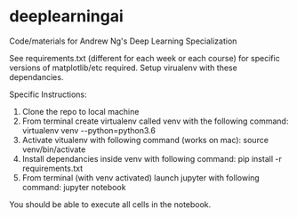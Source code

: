 # deeplearningai
Code/materials for Andrew Ng's Deep Learning Specialization

See requirements.txt (different for each week or each course) for specific versions of matplotlib/etc required. Setup virualenv with these dependancies.

Specific Instructions:

1) Clone the repo to local machine
2) From terminal create virtualenv called venv with the following command: 
    virtualenv venv --python=python3.6
3) Activate vitualenv with following command (works on mac): 
    source venv/bin/activate
4) Install dependancies inside venv with following command: 
    pip install -r requirements.txt
5) From terminal (with venv activated) launch jupyter with following command: 
    jupyter notebook
    
You should be able to execute all cells in the notebook.
